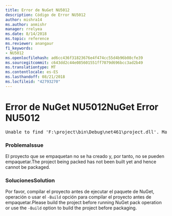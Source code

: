 ```yaml
---
title: Error de NuGet NU5012
description: Código de Error NU5012
author: mishra14
ms.author: anmishr
manager: rrelyea
ms.date: 8/14/2018
ms.topic: reference
ms.reviewer: anangaur
f1_keywords:
- NU5012
ms.openlocfilehash: ad6cc436f31823676e4f474cc55d4b96b08cfe39
ms.sourcegitcommit: c643dd2c44e085601551ff7079d696bcc3ad2b49
ms.translationtype: MT
ms.contentlocale: es-ES
ms.lasthandoff: 08/21/2018
ms.locfileid: "42793270"
---
```

# <a name="nuget-error-nu5012"></a><span data-ttu-id="e2323-103">Error de NuGet NU5012</span><span class="sxs-lookup"><span data-stu-id="e2323-103">NuGet Error NU5012</span></span>
<pre>Unable to find 'F:\project\bin\Debug\net461\project.dll'. Make sure the project has been built.</pre>

### <a name="issue"></a><span data-ttu-id="e2323-104">Problema</span><span class="sxs-lookup"><span data-stu-id="e2323-104">Issue</span></span>

<span data-ttu-id="e2323-105">El proyecto que se empaquetan no se ha creado y, por tanto, no se pueden empaquetar.</span><span class="sxs-lookup"><span data-stu-id="e2323-105">The project being packed has not been built yet and hence cannot be packaged.</span></span>


### <a name="solution"></a><span data-ttu-id="e2323-106">Soluciones</span><span class="sxs-lookup"><span data-stu-id="e2323-106">Solution</span></span>

<span data-ttu-id="e2323-107">Por favor, compilar el proyecto antes de ejecutar el paquete de NuGet, operación o usar el `-Build` opción para compilar el proyecto antes de empaquetar.</span><span class="sxs-lookup"><span data-stu-id="e2323-107">Please build the project before running NuGet pack operation or use the `-Build` option to build the project before packaging.</span></span>

